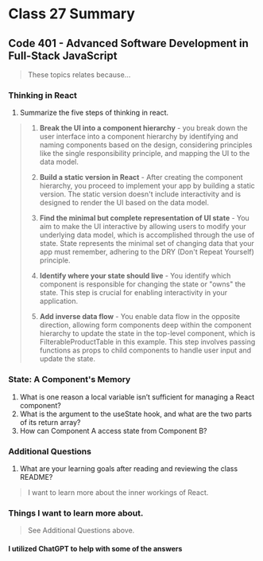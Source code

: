 # Class 27 Summary
## Code 401 - Advanced Software Development in Full-Stack JavaScript

> These topics relates because...

### Thinking in React
1. Summarize the five steps of thinking in react.
> 1. **Break the UI into a component hierarchy** - you break down the user interface into a component hierarchy by identifying and naming components based on the design, considering principles like the single responsibility principle, and mapping the UI to the data model.
> 
> 2. **Build a static version in React** - After creating the component hierarchy, you proceed to implement your app by building a static version. The static version doesn't include interactivity and is designed to render the UI based on the data model.
>
> 3. **Find the minimal but complete representation of UI state** - You aim to make the UI interactive by allowing users to modify your underlying data model, which is accomplished through the use of state. State represents the minimal set of changing data that your app must remember, adhering to the DRY (Don't Repeat Yourself) principle.
> 
> 4. **Identify where your state should live** - You identify which component is responsible for changing the state or "owns" the state. This step is crucial for enabling interactivity in your application.
>
> 5. **Add inverse data flow** - You enable data flow in the opposite direction, allowing form components deep within the component hierarchy to update the state in the top-level component, which is FilterableProductTable in this example. This step involves passing functions as props to child components to handle user input and update the state. 

### State: A Component's Memory
1. What is one reason a local variable isn’t sufficient for managing a React component?
2. What is the argument to the useState hook, and what are the two parts of its return array?
3. How can Component A access state from Component B?

### Additional Questions
1. What are your learning goals after reading and reviewing the class README?
> I want to learn more about the inner workings  of React.

### Things I want to learn more about.
> See Additional Questions above.

#### I utilized ChatGPT to help with some of the answers
